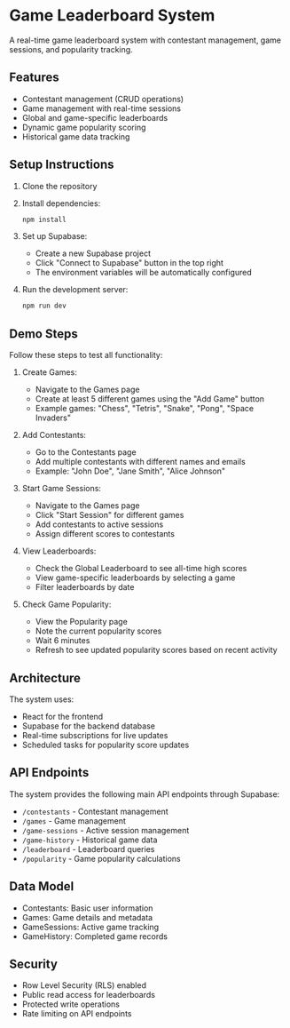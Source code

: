 # Game Leaderboard System

A real-time game leaderboard system with contestant management, game sessions, and popularity tracking.

## Features

- Contestant management (CRUD operations)
- Game management with real-time sessions
- Global and game-specific leaderboards
- Dynamic game popularity scoring
- Historical game data tracking

## Setup Instructions

1. Clone the repository
2. Install dependencies:
   ```bash
   npm install
   ```
3. Set up Supabase:
   - Create a new Supabase project
   - Click "Connect to Supabase" button in the top right
   - The environment variables will be automatically configured

4. Run the development server:
   ```bash
   npm run dev
   ```

## Demo Steps

Follow these steps to test all functionality:

1. Create Games:
   - Navigate to the Games page
   - Create at least 5 different games using the "Add Game" button
   - Example games: "Chess", "Tetris", "Snake", "Pong", "Space Invaders"

2. Add Contestants:
   - Go to the Contestants page
   - Add multiple contestants with different names and emails
   - Example: "John Doe", "Jane Smith", "Alice Johnson"

3. Start Game Sessions:
   - Navigate to the Games page
   - Click "Start Session" for different games
   - Add contestants to active sessions
   - Assign different scores to contestants

4. View Leaderboards:
   - Check the Global Leaderboard to see all-time high scores
   - View game-specific leaderboards by selecting a game
   - Filter leaderboards by date

5. Check Game Popularity:
   - View the Popularity page
   - Note the current popularity scores
   - Wait 6 minutes
   - Refresh to see updated popularity scores based on recent activity

## Architecture

The system uses:
- React for the frontend
- Supabase for the backend database
- Real-time subscriptions for live updates
- Scheduled tasks for popularity score updates

## API Endpoints

The system provides the following main API endpoints through Supabase:

- `/contestants` - Contestant management
- `/games` - Game management
- `/game-sessions` - Active session management
- `/game-history` - Historical game data
- `/leaderboard` - Leaderboard queries
- `/popularity` - Game popularity calculations

## Data Model

- Contestants: Basic user information
- Games: Game details and metadata
- GameSessions: Active game tracking
- GameHistory: Completed game records

## Security

- Row Level Security (RLS) enabled
- Public read access for leaderboards
- Protected write operations
- Rate limiting on API endpoints